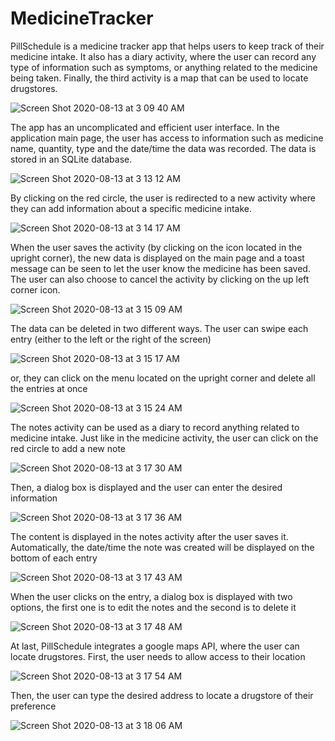 # MedicineTracker

PillSchedule is a medicine tracker app that helps users to keep track of their medicine intake. It also has a diary activity, where the user can record any type of information such as symptoms, or anything related to the medicine being taken. Finally, the third activity is a map that can be used to locate drugstores.

![Screen Shot 2020-08-13 at 3 09 40 AM](https://user-images.githubusercontent.com/52684850/90122832-c277c380-dd12-11ea-8491-ffdf6f2214eb.png)

The app has an uncomplicated and efficient user interface. In the application main page, the user has access to information such as medicine name, quantity, type and the date/time the data was recorded. The data is stored in an SQLite database.

![Screen Shot 2020-08-13 at 3 13 12 AM](https://user-images.githubusercontent.com/52684850/90122950-f0f59e80-dd12-11ea-8c7b-e8309d0c41d4.png)

By clicking on the red circle, the user is redirected to a new activity where they can add information about a specific medicine intake. 

![Screen Shot 2020-08-13 at 3 14 17 AM](https://user-images.githubusercontent.com/52684850/90123068-1a162f00-dd13-11ea-91f7-4948aba9921f.png)

When the user saves the activity (by clicking on the icon located in the upright corner), the new data is displayed on the main page and a toast message can be seen to let the user know the medicine has been saved. The user can also choose to cancel the activity by clicking on the up left corner icon.

![Screen Shot 2020-08-13 at 3 15 09 AM](https://user-images.githubusercontent.com/52684850/90123186-4336bf80-dd13-11ea-89c9-e5fba748f5cd.png)

The data can be deleted in two different ways. The user can swipe each entry (either to the left or the right of the screen)

![Screen Shot 2020-08-13 at 3 15 17 AM](https://user-images.githubusercontent.com/52684850/90123217-52b60880-dd13-11ea-9cc7-815d22075a36.png)

or, they can click on the menu located on the upright corner and delete all the entries at once

![Screen Shot 2020-08-13 at 3 15 24 AM](https://user-images.githubusercontent.com/52684850/90123263-62355180-dd13-11ea-9af7-d1ff4f990273.png)

The notes activity can be used as a diary to record anything related to medicine intake. Just like in the medicine activity, the user can click on the red circle to add a new note

![Screen Shot 2020-08-13 at 3 17 30 AM](https://user-images.githubusercontent.com/52684850/90123421-a32d6600-dd13-11ea-9f7a-31b4e1c65d53.png)

Then, a dialog box is displayed and the user can enter the desired information 

![Screen Shot 2020-08-13 at 3 17 36 AM](https://user-images.githubusercontent.com/52684850/90123450-b0e2eb80-dd13-11ea-947e-92efd0b8682c.png)

The content is displayed in the notes activity after the user saves it. Automatically, the date/time the note was created will be displayed on the bottom of each entry

![Screen Shot 2020-08-13 at 3 17 43 AM](https://user-images.githubusercontent.com/52684850/90123526-d1ab4100-dd13-11ea-9d2c-b26903d97984.png)

When the user clicks on the entry, a dialog box is displayed with two options, the first one is to edit the notes and the second is to delete it

![Screen Shot 2020-08-13 at 3 17 48 AM](https://user-images.githubusercontent.com/52684850/90123564-e25bb700-dd13-11ea-8555-7c526971ae34.png)

At last, PillSchedule integrates a google maps API, where the user can locate drugstores. First, the user needs to allow access to their location

![Screen Shot 2020-08-13 at 3 17 54 AM](https://user-images.githubusercontent.com/52684850/90123591-ef78a600-dd13-11ea-97c5-8bf4b9c3541f.png)

Then, the user can type the desired address to locate a drugstore of their preference

![Screen Shot 2020-08-13 at 3 18 06 AM](https://user-images.githubusercontent.com/52684850/90123627-fd2e2b80-dd13-11ea-9754-ab1b4c7e9d93.png)
